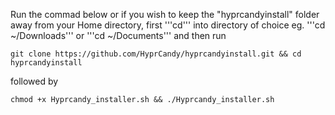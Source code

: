 Run the commad below or if you wish to keep the "hyprcandyinstall" folder away from your Home directory, first '''cd''' into directory of choice eg. '''cd ~/Downloads''' or '''cd ~/Documents''' and then run
```shell
git clone https://github.com/HyprCandy/hyprcandyinstall.git && cd hyprcandyinstall
```
followed by
```shell
chmod +x Hyprcandy_installer.sh && ./Hyprcandy_installer.sh
```
